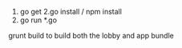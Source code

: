 1. go get 
2.go install / npm install
3. go run *.go

grunt build to build both the lobby and app bundle